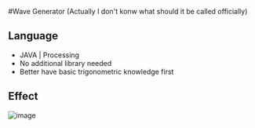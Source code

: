 #Wave Generator
(Actually I don't konw what should it be called officially)

## Language
* JAVA | Processing
* No additional library needed
* Better have basic trigonometric knowledge first

## Effect
![image](https://github.com/Adonais0/Processing_Playground/blob/master/img/effect.gif?raw=true)